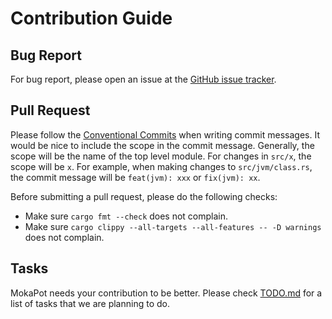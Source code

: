 # Contribution Guide

## Bug Report

For bug report, please open an issue at the [GitHub issue tracker](https://github.com/henryhchchc/mokapot/issues).

## Pull Request

Please follow the [Conventional Commits](https://www.conventionalcommits.org/) when writing commit messages.
It would be nice to include the scope in the commit message.
Generally, the scope will be the name of the top level module.
For changes in `src/x`, the scope will be `x`.
For example, when making changes to `src/jvm/class.rs`, the commit message will be `feat(jvm): xxx` or `fix(jvm): xx`.

Before submitting a pull request, please do the following checks:

- Make sure `cargo fmt --check` does not complain.
- Make sure `cargo clippy --all-targets --all-features -- -D warnings` does not complain.

## Tasks

MokaPot needs your contribution to be better. Please check [TODO.md](TODO.md) for a list of tasks that we are planning to do.
